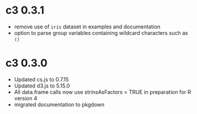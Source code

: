 # c3 0.3.1

* remove use of `iris` dataset in examples and documentation
* option to parse group variables containing wildcard characters such as `()`


# c3 0.3.0

* Updated cs.js to 0.7.15
* Updated d3.js to 5.15.0
* All data.frame calls now use strinsAsFactors = TRUE in preparation for R version 4 
* migrated documentation to pkgdown

